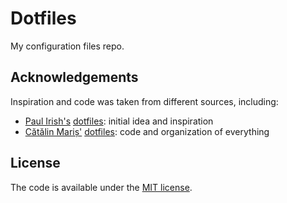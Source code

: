 # Dotfiles

My configuration files repo.

## Acknowledgements

Inspiration and code was taken from different sources, including:

* [Paul Irish's](https://github.com/paulirish) [dotfiles](https://github.com/paulirish/dotfiles): initial idea and inspiration
* [Cătălin Mariș'](https://github.com/alrra) [dotfiles](https://github.com/alrra/dotfiles): code and organization of everything


## License

The code is available under the [MIT license](LICENSE.txt).

